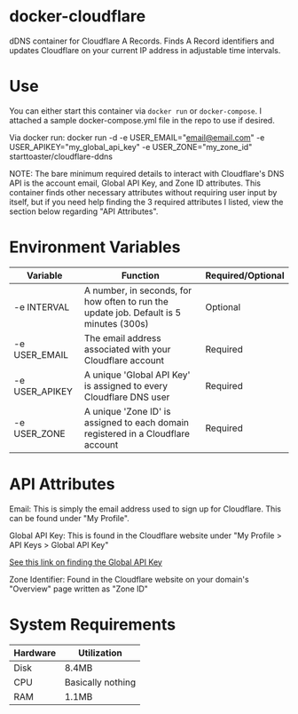 # docker-cloudflare
dDNS container for Cloudflare A Records. Finds A Record identifiers and updates Cloudflare on your current IP address in adjustable time intervals.

# Use

You can either start this container via `docker run` or `docker-compose`. I attached a sample docker-compose.yml file in the repo to use if desired.

Via docker run: docker run -d -e USER_EMAIL="email@email.com" -e USER_APIKEY="my_global_api_key" -e USER_ZONE="my_zone_id" starttoaster/cloudflare-ddns

NOTE: The bare minimum required details to interact with Cloudflare's DNS API is the account email, Global API Key, and Zone ID attributes. This container finds other necessary attributes 
without requiring user input by itself, but if you need help finding the 3 required attributes I listed, view the section below regarding "API Attributes".

# Environment Variables

| Variable | Function | Required/Optional |
| ---- | ---- | --- |
| -e INTERVAL | A number, in seconds, for how often to run the update job. Default is 5 minutes (300s) | Optional |
| -e USER_EMAIL | The email address associated with your Cloudflare account | Required |
| -e USER_APIKEY | A unique 'Global API Key' is assigned to every Cloudflare DNS user | Required |
| -e USER_ZONE | A unique 'Zone ID' is assigned to each domain registered in a Cloudflare account | Required |

# API Attributes

Email: This is simply the email address used to sign up for Cloudflare. This can be found under "My Profile".

Global API Key: This is found in the Cloudflare website under "My Profile > API Keys > Global API Key" 

[See this link on finding the Global API Key](https://support.cloudflare.com/hc/en-us/articles/200167836-Where-do-I-find-my-CloudFlare-API-key-)

Zone Identifier: Found in the Cloudflare website on your domain's "Overview" page written as "Zone ID"

# System Requirements

| Hardware | Utilization |
| ---- | ---- |
| Disk | 8.4MB |
| CPU | Basically nothing |
| RAM | 1.1MB |

